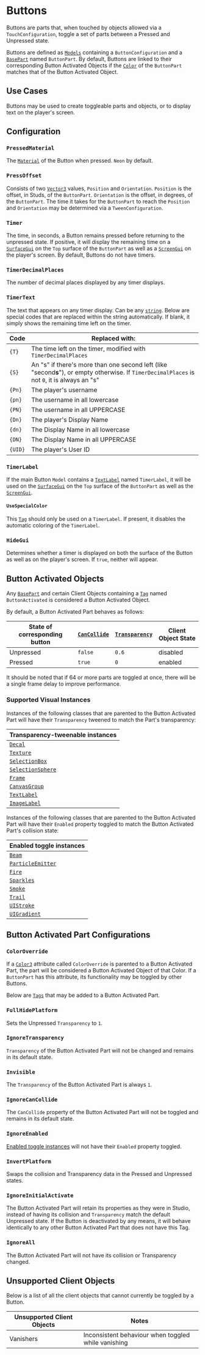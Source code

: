 # Buttons

Buttons are parts that, when touched by objects allowed via a `TouchConfiguration`, toggle a set of parts between a Pressed and Unpressed state.

Buttons are defined as [`Models`](https://create.roblox.com/docs/reference/engine/classes/Model) containing a `ButtonConfiguration` and a [`BasePart`](https://create.roblox.com/docs/reference/engine/classes/BasePart) named `ButtonPart`. By default, Buttons are linked to their corresponding Button Activated Objects if the [`Color`](https://create.roblox.com/docs/reference/engine/classes/BasePart#Color) of the `ButtonPart` matches that of the Button Activated Object.

## Use Cases

Buttons may be used to create toggleable parts and objects, or to display text on the player's screen.

## Configuration

### `PressedMaterial`

The [`Material`](https://create.roblox.com/docs/reference/engine/enums/Material) of the Button when pressed. `Neon` by default.

### `PressOffset`

Consists of two [`Vector3`](https://create.roblox.com/docs/reference/engine/datatypes/Vector3) values, `Position` and `Orientation`. `Position` is the offset, in Studs, of the `ButtonPart`. `Orientation` is the offset, in degrees, of the `ButtonPart`. The time it takes for the `ButtonPart` to reach the `Position` and `Orientation` may be determined via a `TweenConfiguration`.

### `Timer`

The time, in seconds, a Button remains pressed before returning to the unpressed state. If positive, it will display the remaining time on a [`SurfaceGui`](https://create.roblox.com/docs/reference/engine/classes/SurfaceGui) on the `Top` surface of the `ButtonPart` as well as a [`ScreenGui`](https://create.roblox.com/docs/reference/engine/classes/ScreenGui) on the player's screen. By default, Buttons do not have timers.

### `TimerDecimalPlaces`

The number of decimal places displayed by any timer displays.

### `TimerText`

The text that appears on any timer display. Can be any [`string`](https://create.roblox.com/docs/reference/engine/libraries/string). Below are special codes that are replaced within the string automatically. If blank, it simply shows the remaining time left on the timer.

| Code | Replaced with: |
|------|---------------------------|
| `{T}` | The time left on the timer, modified with `TimerDecimalPlaces` |
| `{S}` | An "s" if there's more than one second left (like "second**s**"), or empty otherwise. If `TimerDecimalPlaces` is not `0`, it is always an "s" |
| `{Pn}` | The player's username |
| `{pn}` | The username in all lowercase |
| `{PN}` | The username in all UPPERCASE |
| `{Dn}` | The player's Display Name |
| `{dn}` | The Display Name in all lowercase |
| `{DN}` | The Display Name in all UPPERCASE |
| `{UID}` | The player's User ID |

### `TimerLabel`

If the main Button `Model` contains a [`TextLabel`](https://create.roblox.com/docs/reference/engine/classes/TextLabel) named `TimerLabel`, it will be used on the [`SurfaceGui`](https://create.roblox.com/docs/reference/engine/classes/SurfaceGui) on the `Top` surface of the `ButtonPart` as well as the [`ScreenGui`](https://create.roblox.com/docs/reference/engine/classes/ScreenGui).

#### `UseSpecialColor`

This [`Tag`](https://create.roblox.com/docs/reference/engine/classes/CollectionService) should only be used on a `TimerLabel`. If present, it disables the automatic coloring of the `TimerLabel`.

### `HideGui`

Determines whether a timer is displayed on both the surface of the Button as well as on the player's screen. If `true`, neither will appear.

## Button Activated Objects

Any [`BasePart`](https://create.roblox.com/docs/reference/engine/classes/BasePart) and certain Client Objects containing a [`Tag`](https://create.roblox.com/docs/reference/engine/classes/CollectionService) named `ButtonActivated` is considered a Button Activated Object.

By default, a Button Activated Part behaves as follows:

| State of corresponding button | [`CanCollide`](https://create.roblox.com/docs/reference/engine/classes/BasePart#CanCollide) | [`Transparency`](https://create.roblox.com/docs/reference/engine/classes/BasePart#Transparency) | Client Object State |
|-------------------------------|--------------|----------------|----------------|
| Unpressed                     | `false`      | `0.6`          | disabled |
| Pressed                       | `true`       | `0`            | enabled |

It should be noted that if 64 or more parts are toggled at once, there will be a single frame delay to improve performance.

### Supported Visual Instances

Instances of the following classes that are parented to the Button Activated Part will have their `Transparency` tweened to match the Part's transparency:

| Transparency-tweenable instances |
|--------------------------------|
| [`Decal`](https://create.roblox.com/docs/reference/engine/classes/Decal) |
| [`Texture`](https://create.roblox.com/docs/reference/engine/classes/Texture) |
| [`SelectionBox`](https://create.roblox.com/docs/reference/engine/classes/SelectionBox) |
| [`SelectionSphere`](https://create.roblox.com/docs/reference/engine/classes/SelectionSphere) |
| [`Frame`](https://create.roblox.com/docs/reference/engine/classes/Frame) |
| [`CanvasGroup`](https://create.roblox.com/docs/reference/engine/classes/CanvasGroup) |
| [`TextLabel`](https://create.roblox.com/docs/reference/engine/classes/TextLabel) |
| [`ImageLabel`](https://create.roblox.com/docs/reference/engine/classes/ImageLabel) |

Instances of the following classes that are parented to the Button Activated Part will have their `Enabled` property toggled to match the Button Activated Part's collision state:

| Enabled toggle instances |
|---------------------------|
| [`Beam`](https://create.roblox.com/docs/reference/engine/classes/Beam) |
| [`ParticleEmitter`](https://create.roblox.com/docs/reference/engine/classes/ParticleEmitter) |
| [`Fire`](https://create.roblox.com/docs/reference/engine/classes/Fire) |
| [`Sparkles`](https://create.roblox.com/docs/reference/engine/classes/Sparkles) |
| [`Smoke`](https://create.roblox.com/docs/reference/engine/classes/Smoke) |
| [`Trail`](https://create.roblox.com/docs/reference/engine/classes/Trail) |
| [`UIStroke`](https://create.roblox.com/docs/reference/engine/classes/UIStroke) |
| [`UIGradient`](https://create.roblox.com/docs/reference/engine/classes/UIGradient) |

## Button Activated Part Configurations

### `ColorOverride`

If a [`Color3`](https://create.roblox.com/docs/reference/engine/datatypes/Color3) attribute called `ColorOverride` is parented to a Button Activated Part, the part will be considered a Button Activated Object of that Color. If a `ButtonPart` has this attribute, its functionality may be toggled by other Buttons.

Below are [`Tags`](https://create.roblox.com/docs/reference/engine/classes/CollectionService) that may be added to a Button Activated Part.

### `FullHidePlatform`

Sets the Unpressed `Transparency` to `1`.

### `IgnoreTransparency`

`Transparency` of the Button Activated Part will not be changed and remains in its default state.

### `Invisible`

The `Transparency` of the Button Activated Part is always `1`.

### `IgnoreCanCollide`

The `CanCollide` property of the Button Activated Part will not be toggled and remains in its default state.

### `IgnoreEnabled`

[Enabled toggle instances](#supported-visual-instances) will not have their `Enabled` property toggled.

### `InvertPlatform`

Swaps the collision and Transparency data in the Pressed and Unpressed states.

### `IgnoreInitialActivate`

The Button Activated Part will retain its properties as they were in Studio, instead of having its collision and `Transparency` match the default Unpressed state. If the Button is deactivated by any means, it will behave identically to any other Button Activated Part that does not have this Tag.

### `IgnoreAll`

The Button Activated Part will not have its collision or Transparency changed.

## Unsupported Client Objects

Below is a list of all the client objects that cannot currently be toggled by a Button.

| Unsupported Client Objects | Notes |
|------------| ------------------|
| Vanishers | Inconsistent behaviour when toggled while vanishing |
